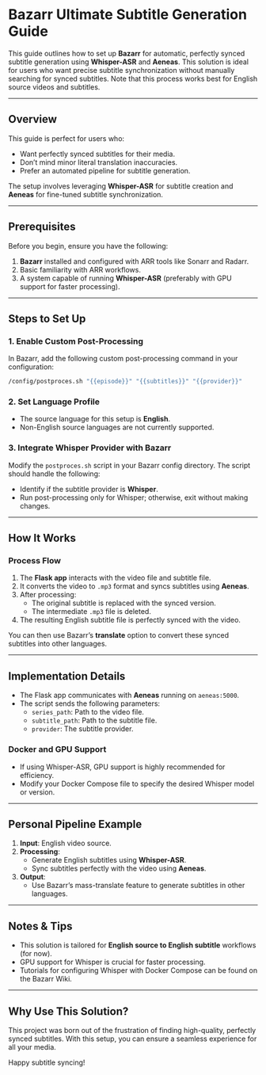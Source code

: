 
# Bazarr Ultimate Subtitle Generation Guide

This guide outlines how to set up **Bazarr** for automatic, perfectly synced subtitle generation using **Whisper-ASR** and **Aeneas**. This solution is ideal for users who want precise subtitle synchronization without manually searching for synced subtitles. Note that this process works best for English source videos and subtitles.

---

## Overview

This guide is perfect for users who:
- Want perfectly synced subtitles for their media.
- Don’t mind minor literal translation inaccuracies.
- Prefer an automated pipeline for subtitle generation.

The setup involves leveraging **Whisper-ASR** for subtitle creation and **Aeneas** for fine-tuned subtitle synchronization.

---

## Prerequisites

Before you begin, ensure you have the following:
1. **Bazarr** installed and configured with ARR tools like Sonarr and Radarr.
2. Basic familiarity with ARR workflows.
3. A system capable of running **Whisper-ASR** (preferably with GPU support for faster processing).

---

## Steps to Set Up

### 1. Enable Custom Post-Processing

In Bazarr, add the following custom post-processing command in your configuration:

```bash
/config/postproces.sh "{{episode}}" "{{subtitles}}" "{{provider}}"
```

### 2. Set Language Profile

- The source language for this setup is **English**.
- Non-English source languages are not currently supported.

### 3. Integrate Whisper Provider with Bazarr

Modify the `postproces.sh` script in your Bazarr config directory. The script should handle the following:
- Identify if the subtitle provider is **Whisper**.
- Run post-processing only for Whisper; otherwise, exit without making changes.

---

## How It Works

### Process Flow
1. The **Flask app** interacts with the video file and subtitle file.
2. It converts the video to `.mp3` format and syncs subtitles using **Aeneas**.
3. After processing:
   - The original subtitle is replaced with the synced version.
   - The intermediate `.mp3` file is deleted.
4. The resulting English subtitle file is perfectly synced with the video.

You can then use Bazarr’s **translate** option to convert these synced subtitles into other languages.

---

## Implementation Details

- The Flask app communicates with **Aeneas** running on `aeneas:5000`.
- The script sends the following parameters:
  - `series_path`: Path to the video file.
  - `subtitle_path`: Path to the subtitle file.
  - `provider`: The subtitle provider.

### Docker and GPU Support
- If using Whisper-ASR, GPU support is highly recommended for efficiency.
- Modify your Docker Compose file to specify the desired Whisper model or version.

---

## Personal Pipeline Example

1. **Input**: English video source.
2. **Processing**:
   - Generate English subtitles using **Whisper-ASR**.
   - Sync subtitles perfectly with the video using **Aeneas**.
3. **Output**:
   - Use Bazarr’s mass-translate feature to generate subtitles in other languages.

---

## Notes & Tips

- This solution is tailored for **English source to English subtitle** workflows (for now).
- GPU support for Whisper is crucial for faster processing.
- Tutorials for configuring Whisper with Docker Compose can be found on the Bazarr Wiki.

---

## Why Use This Solution?

This project was born out of the frustration of finding high-quality, perfectly synced subtitles. With this setup, you can ensure a seamless experience for all your media.

Happy subtitle syncing!